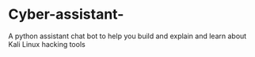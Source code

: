# Cyber-assistant-
A python assistant chat bot to help you build and explain and learn about Kali Linux hacking tools
